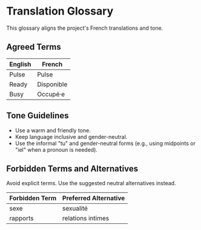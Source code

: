 # Translation Glossary

This glossary aligns the project's French translations and tone.

## Agreed Terms

| English | French |
| --- | --- |
| Pulse | Pulse |
| Ready | Disponible |
| Busy | Occupé·e |

## Tone Guidelines

- Use a warm and friendly tone.
- Keep language inclusive and gender-neutral.
- Use the informal "tu" and gender-neutral forms (e.g., using midpoints or "iel" when a pronoun is needed).

## Forbidden Terms and Alternatives

Avoid explicit terms. Use the suggested neutral alternatives instead.

| Forbidden Term | Preferred Alternative |
| --- | --- |
| sexe | sexualité |
| rapports | relations intimes |

